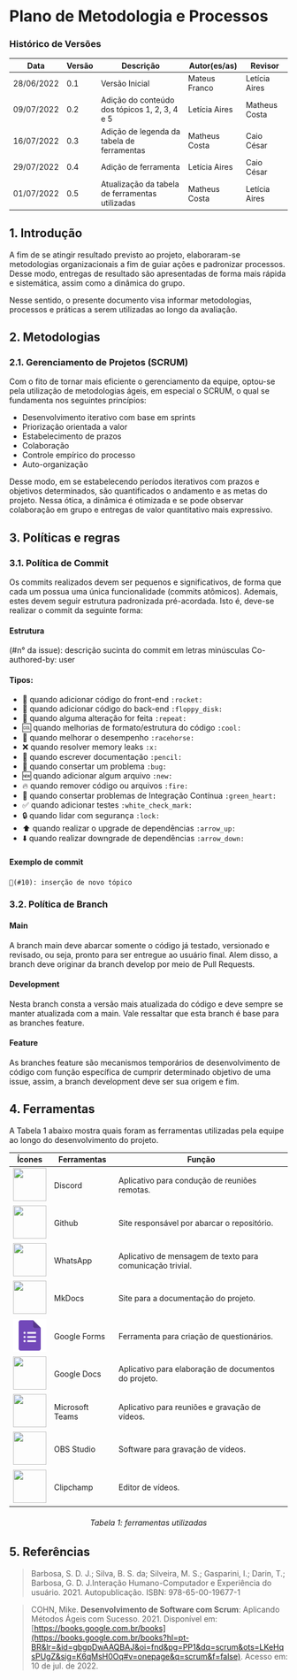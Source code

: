 # Plano de Metodologia e Processos

### Histórico de Versões

**Data** | **Versão** | **Descrição** | **Autor(es/as)** | **Revisor**
--- | --- | --- | --- | ---
28/06/2022 | 0.1 | Versão Inicial | Mateus Franco | Letícia Aires
09/07/2022 | 0.2 | Adição do conteúdo dos tópicos 1, 2, 3, 4 e 5 | Letícia Aires | Matheus Costa
16/07/2022 | 0.3 | Adição de legenda da tabela de ferramentas | Matheus Costa | Caio César 
29/07/2022 | 0.4 | Adição de ferramenta | Letícia Aires | Caio César
01/07/2022 | 0.5 | Atualização da tabela de ferramentas utilizadas | Matheus Costa | Letícia Aires

## 1. Introdução

A fim de se atingir resultado previsto ao projeto, elaboraram-se metodologias organizacionais a fim de guiar ações e padronizar processos. Desse modo, entregas de resultado são apresentadas de forma mais rápida e sistemática, assim como a dinâmica do grupo. 

Nesse sentido, o presente documento visa informar metodologias, processos e práticas a serem utilizadas ao longo da avaliação.

## 2. Metodologias

### 2.1. Gerenciamento de Projetos (SCRUM)

Com o fito de tornar mais eficiente o gerenciamento da equipe, optou-se pela utilização de metodologias ágeis, em especial o SCRUM, o qual se fundamenta nos seguintes princípios:

* Desenvolvimento iterativo com base em sprints
* Priorização orientada a valor
* Estabelecimento de prazos
* Colaboração
* Controle empírico do processo
* Auto-organização

Desse modo, em se estabelecendo períodos iterativos com prazos e objetivos determinados, são quantificados o andamento e as metas do projeto. Nessa ótica, a dinâmica é otimizada e se pode observar colaboração em grupo e entregas de valor quantitativo mais expressivo.

## 3. Políticas e regras

### 3.1. Política de Commit

Os commits realizados devem ser pequenos e significativos, de forma que cada um possua uma única funcionalidade (commits atômicos). Ademais, estes devem seguir estrutura padronizada pré-acordada. Isto é, deve-se realizar o commit da seguinte forma:

#### Estrutura

<tipo> (#n° da issue): descrição sucinta do commit em letras minúsculas
Co-authored-by: user <email>

#### Tipos:

* 🚀 quando adicionar código do front-end `:rocket:`
* 💾 quando adicionar código do back-end `:floppy_disk:`
* 🔁 quando alguma alteração for feita `:repeat:`
* 🆒 quando melhorias de formato/estrutura do código `:cool:`
* 🐎 quando melhorar o desempenho `:racehorse:`
* ❌ quando resolver memory leaks `:x:`
* 📝 quando escrever documentação `:pencil:`
* 🐛 quando consertar um problema `:bug:`
* 🆕 quando adicionar algum arquivo `:new:`
* 🔥 quando remover código ou arquivos `:fire:`
* 💚 quando consertar problemas de Integração Contínua `:green_heart:`
* ✅ quando adicionar testes `:white_check_mark:`
* 🔒 quando lidar com segurança `:lock:`
* ⬆️ quando realizar o upgrade de dependências `:arrow_up:`
* ⬇️ quando realizar downgrade de dependências `:arrow_down:`

#### Exemplo de commit
`🔁(#10): inserção de novo tópico`

### 3.2. Política de Branch

#### Main

A branch main deve abarcar somente o código já testado, versionado e revisado, ou seja, pronto para ser entregue ao usuário final. Alem disso, a branch deve originar da branch develop por meio de Pull Requests.

#### Development

Nesta branch consta a versão mais atualizada do código e deve sempre se manter atualizada com a main. Vale ressaltar que esta branch é base para as branches feature.

#### Feature

As branches feature são mecanismos temporários de desenvolvimento de código com função específica de cumprir determinado objetivo de uma issue, assim, a branch development deve ser sua origem e fim.

## 4. Ferramentas

A Tabela 1 abaixo mostra quais foram as ferramentas utilizadas pela equipe ao longo do desenvolvimento do projeto.

| **Ícones** | **Ferramentas** | **Função** |
| --- | --- | --- |
|<img src="https://user-images.githubusercontent.com/54439337/178488439-887b302a-df0b-4a4b-8929-cb5e3a7c977b.png" height= 60 width=60> | Discord| Aplicativo para condução de reuniões remotas. |
|<img src="https://user-images.githubusercontent.com/54439337/178488593-7d264a24-1a36-41c5-81cd-88a07b0f6c04.png" height= 60 width=60> | Github| Site responsável  por abarcar o repositório. |
|<img src="https://user-images.githubusercontent.com/54439337/178488687-c0b4806d-6d4f-49e0-ac83-70490371a6cc.png" height= 60 width=60> | WhatsApp| Aplicativo de mensagem de texto para comunicação trivial. |
|<img src="https://user-images.githubusercontent.com/54439337/178488789-69ddaafc-2d25-4d76-b780-3a90bda82ee6.png" height= 60 width=60> | MkDocs| Site para a documentação do projeto. |
|<img src="https://github.com/Interacao-Humano-Computador/2022.1-Faculdade-de-Arquitetura-e-Urbanismo/raw/development/docs/assets/google-forms.svg" height= 60 width=60> | Google Forms| Ferramenta para criação de questionários. |
|<img src="https://user-images.githubusercontent.com/72623771/181744117-8c4402d5-b7a9-43b6-ad5f-aa22fe31ad4d.png" height= 60 width=60> | Google Docs| Aplicativo para elaboração de documentos do projeto. |
|<img src="https://user-images.githubusercontent.com/72279998/182245998-ec14cd4a-1d7a-4f9d-ae46-f039acd48ea0.png" height= 60 width=60> | Microsoft Teams| Aplicativo para reuniões e gravação de vídeos. |
|<img src="https://user-images.githubusercontent.com/72279998/182247936-cec95cfa-0619-41f7-808f-21859692cc48.png" height= 60 width=60> | OBS Studio | Software para gravação de vídeos. |
|<img src="https://user-images.githubusercontent.com/72279998/182248688-2afa7006-cf91-4afc-9836-faa29b105dd6.png" height= 60 width=60> | Clipchamp | Editor de vídeos. |
<h6 align = "center">Tabela 1: ferramentas utilizadas</h6>

## 5. Referências

> Barbosa, S. D. J.; Silva, B. S. da; Silveira, M. S.; Gasparini, I.; Darin, T.; Barbosa, G. D. J.Interação Humano-Computador e Experiência do usuário. 2021. Autopublicação. ISBN: 978-65-00-19677-1

> COHN, Mike. **Desenvolvimento de Software com Scrum**: Aplicando Métodos Ágeis com Sucesso. 2021. Disponível em: [https://books.google.com.br/books](https://books.google.com.br/books?hl=pt-BR&lr=&id=gbgpDwAAQBAJ&oi=fnd&pg=PP1&dq=scrum&ots=LKeHqsPUgZ&sig=K6qMsH0Oq#v=onepage&q=scrum&f=false). Acesso em: 10 de jul. de 2022.

